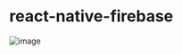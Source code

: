# react-native-firebase

![image](https://user-images.githubusercontent.com/103333502/193220417-94a9b8d2-5ac2-4eba-b715-a50b5c3fafa9.png)
